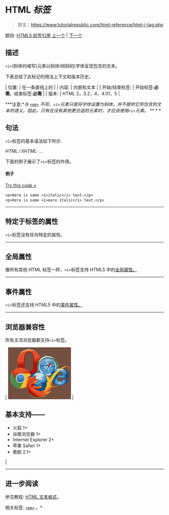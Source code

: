# HTML *标签*

> 原文：<https://www.tutorialrepublic.com/html-reference/html-i-tag.php>

题目: [HTML5 标签引用](html5-tags.php) [上一个](html-html-tag.php) | [下一个](html-iframe-tag.php)

## 描述

`<i>`(斜体的缩写)元素以斜体(倾斜的)字体呈现包含的文本。

下表总结了此标记的用法上下文和版本历史。

| 位置: | 在一条直线上的 |
| 内容: | 内嵌和文本 |
| 开始/结束标签: | 开始标签:**必需**，结束标签:**必需** |
| 版本: | HTML 2，3.2，4，4.01，5 |

 ***注意:**与 [`<em>`](html-em-tag.php) 不同，`<i>`元素只是将字体设置为斜体，并不提供它所包含的文本的语义。因此，只有在没有其他更合适的元素时，才应该使用`<i>`元素。*  ** * *

## 句法

`<i>`标签的基本语法如下所示:

*HTML / XHTML:* <i> ... </i>

下面的例子展示了`<i>`标签的作用。

#### 例子

[Try this code »](../codelab.php?topic=html&file=i-tag "Try this code using online Editor")

```
<p>Here is some <i>italic</i> text.</p>
<p>Here is some <i>more italic</i> text.</p>
```

* * *

## 特定于标签的属性

`<i>`标签没有任何特定的属性。

* * *

## 全局属性

像所有其他 HTML 标签一样，`<i>`标签支持 HTML5 中的[全局属性。](html5-global-attributes.php)

* * *

## 事件属性

`<i>`标签还支持 HTML5 中的[事件属性。](html5-event-attributes.php)

* * *

## 浏览器兼容性

所有主流浏览器都支持`<i>`标签。

| ![Browsers Icon](img/e9331123c77668c1832e541c2fca1002.png) | 

## 基本支持——

*   火狐 1+
*   谷歌浏览器 1+
*   Internet Explorer 2+
*   苹果 Safari 1+
*   歌剧 2.1+

 |

* * *

## 进一步阅读

参见教程: [HTML 文本格式](../html-tutorial/html-text-formatting.php)。

相关标签: [`<em>`](html-em-tag.php) 。*